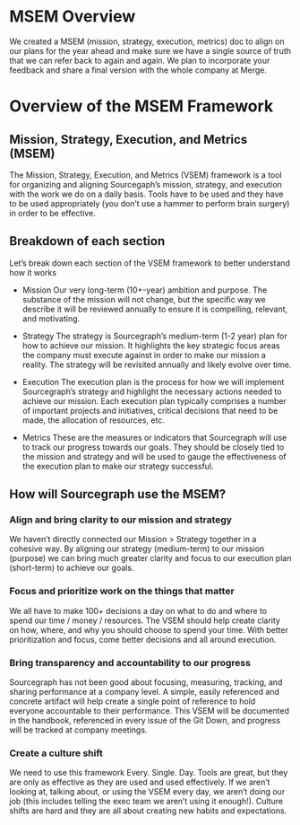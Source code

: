 
# MSEM Overview
We created a MSEM (mission, strategy, execution, metrics) doc to align on our plans for the year ahead and make sure we have a single source of truth that we can refer back to again and again. We plan to incorporate your feedback and share a final version with the whole company at Merge.
# Overview of the MSEM Framework
## Mission, Strategy, Execution, and Metrics (MSEM)
The Mission, Strategy, Execution, and Metrics (VSEM) framework is a tool for organizing and aligning Sourcegaph’s mission, strategy, and execution with the work we do on a daily basis. Tools have to be used and they have to be used appropriately (you don’t use a hammer to perform brain surgery) in order to be effective. 
## Breakdown of each section
Let’s break down each section of the VSEM framework to better understand how it works


- Mission 
Our very long-term (10+-year) ambition and purpose. The substance of the mission will not change, but the specific way we describe it will be reviewed annually to ensure it is compelling, relevant, and motivating.

- Strategy 
The strategy is Sourcegraph’s medium-term (1-2 year) plan for how to achieve our mission. It highlights the key strategic focus areas the company must execute against in order to make our mission a reality. The strategy will be revisited annually and likely evolve over time. 

- Execution
The execution plan is the process for how we will implement Sourcegraph’s strategy and highlight the necessary actions needed to achieve our mission. Each execution plan typically comprises a number of important projects and initiatives, critical decisions that need to be made, the allocation of resources, etc.


- Metrics 
These are the measures or indicators that Sourcegraph will use to track our progress towards our goals. They should be closely tied to the mission and strategy and will be used to gauge the effectiveness of the execution plan to make our strategy successful.

## How will Sourcegraph use the MSEM?

### Align and bring clarity to our mission and strategy
We haven’t directly connected our Mission  > Strategy together in a cohesive way. By aligning our strategy (medium-term) to our mission (purpose) we can bring much greater clarity and focus to our execution plan (short-term) to achieve our goals. 

### Focus and prioritize work on the things that matter
We all have to make 100+ decisions a day on what to do and where to spend our time / money / resources. The VSEM should help create clarity on how, where, and why you should choose to spend your time. With better prioritization and focus, come better decisions and all around execution. 

### Bring transparency and accountability to our progress 
Sourcegraph has not been good about focusing, measuring, tracking, and sharing performance at a company level. A simple, easily referenced and concrete artifact will help create a single point of reference to hold everyone accountable to their performance. This VSEM will be documented in the handbook, referenced in every issue of the Git Down, and progress will be tracked at company meetings.

### Create a culture shift
We need to use this framework Every. Single. Day. Tools are great, but they are only as effective as they are used and used effectively. If we aren’t looking at, talking about, or using the VSEM every day, we aren’t doing our job (this includes telling the exec team we aren’t using it enough!). Culture shifts are hard and they are all about  creating new habits and expectations. 
